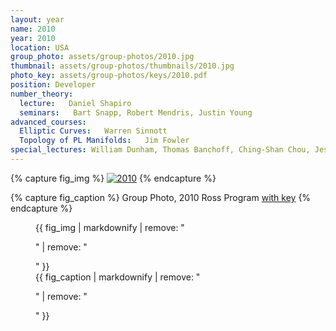 ```yaml
---
layout: year
name: 2010
year: 2010
location: USA
group_photo: assets/group-photos/2010.jpg
thumbnail: assets/group-photos/thumbnails/2010.jpg
photo_key: assets/group-photos/keys/2010.pdf
position: Developer
number_theory:
  lecture:   Daniel Shapiro
  seminars:   Bart Snapp, Robert Mendris, Justin Young
advanced_courses:
  Elliptic Curves:   Warren Sinnott
  Topology of PL Manifolds:   Jim Fowler
special_lectures: William Dunham, Thomas Banchoff, Ching-Shan Chou, Jesse Kass, Vitaly Bergelson.
---
```

{% capture fig_img %}
[![2010](/assets/group-photos/2010.jpg)](/assets/group-photos/keys/2010.pdf)
{% endcapture %}

{% capture fig_caption %}
Group Photo, 2010 Ross Program [with key](/assets/group-photos/keys/2010.pdf)
{% endcapture %}

<figure>
  {{ fig_img | markdownify | remove: "<p>" | remove: "</p>" }}
  <figcaption>{{ fig_caption | markdownify | remove: "<p>" | remove: "</p>" }}</figcaption>
</figure>
